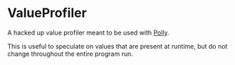 ValueProfiler
=============

A hacked up value profiler meant to be used with [Polly](https://polly.llvm.org/).

This is useful to speculate on values that are present at runtime, but do not
change throughout the entire program run.
